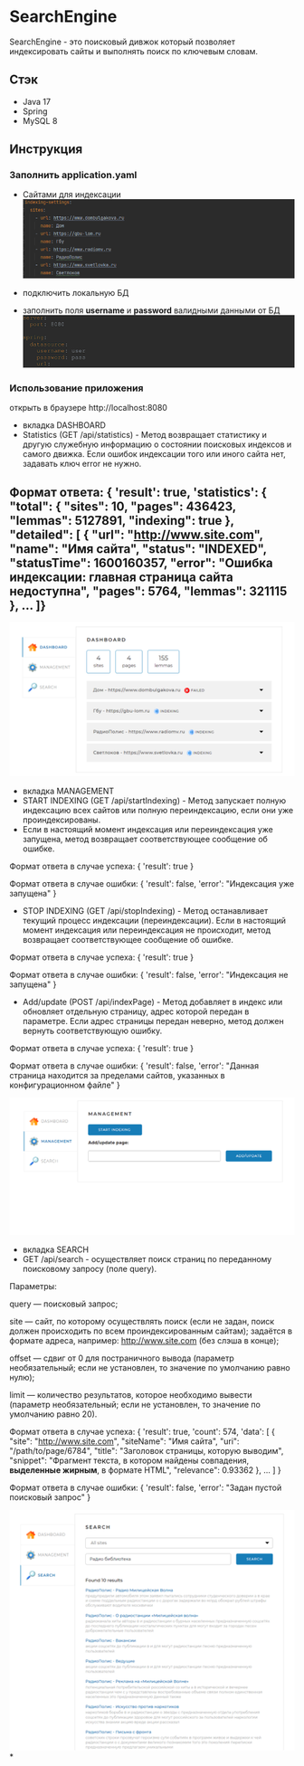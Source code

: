 # SearchEngine

SearchEngine - это поисковый дивжок который позволяет индексировать сайты и выполнять поиск по ключевым словам. 

## Стэк
* Java 17
* Spring
* MySQL 8

## Инструкция
### Заполнить application.yaml 
* Сайтами для индексации<br>
![img_3.png](media/img_3.png)

* подключить локальную БД<br>
* заполнить поля **username** и **password** валидными данными от БД
![img_2.png](media/img_2.png)

### Использование приложения
открыть в браузере http://localhost:8080 
* вкладка DASHBOARD
* Statistics (GET /api/statistics) - Метод возвращает статистику и другую служебную информацию о состоянии поисковых индексов и самого движка.
  Если ошибок индексации того или иного сайта нет, задавать ключ error не нужно.

 Формат ответа:
{
'result': true,
'statistics': {
"total": {
"sites": 10,
"pages": 436423,
"lemmas": 5127891,
"indexing": true
},
"detailed": [
{
"url": "http://www.site.com",
"name": "Имя сайта",
"status": "INDEXED",
"statusTime": 1600160357,
"error": "Ошибка индексации: главная
страница сайта недоступна",
"pages": 5764,
"lemmas": 321115
},
...
]}
----
![img_4.png](media/img_4.png)
* вкладка MANAGEMENT
*  START INDEXING (GET /api/startIndexing) - Метод запускает полную индексацию всех сайтов или полную переиндексацию, если они уже проиндексированы.
  * Если в настоящий момент индексация или переиндексация уже запущена, метод возвращает соответствующее сообщение об ошибке.

   Формат ответа в случае успеха:
  {
  'result': true
  }

  Формат ответа в случае ошибки:
{
'result': false,
'error': "Индексация уже запущена"
}

*  STOP INDEXING (GET /api/stopIndexing) - Метод останавливает текущий процесс индексации (переиндексации). Если в настоящий момент индексация или переиндексация не происходит, метод возвращает соответствующее сообщение об ошибке.
   
 Формат ответа в случае успеха:
{
'result': true
}

 Формат ответа в случае ошибки:
{
'result': false,
'error': "Индексация не запущена"
}


*  Add/update (POST /api/indexPage) - Метод добавляет в индекс или обновляет отдельную страницу, адрес которой передан в параметре.
   Если адрес страницы передан неверно, метод должен вернуть соответствующую ошибку.
   
 Формат ответа в случае успеха:
{
'result': true
}

 Формат ответа в случае ошибки:
{
'result': false,
'error': "Данная страница находится за пределами сайтов,
указанных в конфигурационном файле"
}


![img_5.png](media/img_5.png)
* вкладка SEARCH
* GET /api/search - осуществляет поиск страниц по переданному поисковому запросу (поле query).

Параметры:

query — поисковый запрос;

site — сайт, по которому осуществлять поиск (если не задан, поиск должен происходить по всем проиндексированным сайтам); задаётся в формате адреса, например: http://www.site.com (без слэша в конце);

offset — сдвиг от 0 для постраничного вывода (параметр необязательный; если не установлен, то значение по умолчанию равно нулю);

limit — количество результатов, которое необходимо вывести (параметр необязательный; если не установлен, то значение по умолчанию равно 20).

Формат ответа в случае успеха:
{
'result': true,
'count': 574,
'data': [
{
"site": "http://www.site.com",
"siteName": "Имя сайта",
"uri": "/path/to/page/6784",
"title": "Заголовок страницы,
которую выводим",
"snippet": "Фрагмент текста,
в котором найдены
совпадения, <b>выделенные
жирным</b>, в формате HTML",
"relevance": 0.93362
},
...
]
}

Формат ответа в случае ошибки:
{
'result': false,
'error': "Задан пустой поисковый запрос"
}

![img_6.png](media/img_6.png)
* 


